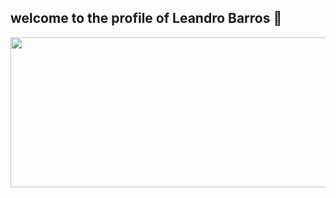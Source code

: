 ## welcome to the profile of Leandro Barros 👋

<img height="240" width="850" src="https://cdna.artstation.com/p/assets/images/images/018/990/420/original/pixel-jeff-noodles.gif?1561540714">

<!--
**leoBarrosDev/leoBarrosDev** is a ✨ _special_ ✨ repository because its `README.md` (this file) appears on your GitHub profile.

Here are some ideas to get you started:

- 🔭 I’m currently working on ...
- 🌱 I’m currently learning ...
- 👯 I’m looking to collaborate on ...
- 🤔 I’m looking for help with ...
- 💬 Ask me about ...
- 📫 How to reach me: ...
- 😄 Pronouns: ...
- ⚡ Fun fact: ...
-->

